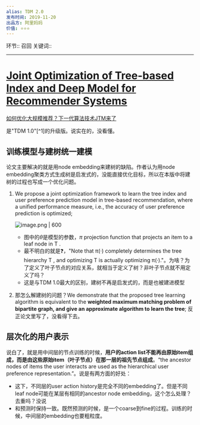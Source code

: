 ```yaml
---
alias: TDM 2.0
发布时间: 2019-11-20
出品方: 阿里妈妈
价值: ⭐⭐⭐
---
```


环节:: 召回
关键词:: 

---

# [Joint Optimization of Tree-based Index and Deep Model for Recommender Systems](https://arxiv.org/abs/1902.07565)
[如何优化大规模推荐？下一代算法技术JTM来了](https://zhuanlan.zhihu.com/p/85883448)

是"TDM 1.0"[^1]的升级版。说实在的，没看懂。

## 训练模型与建树统一建模

论文主要解决的就是用node embedding来建树的缺陷。作者认为用node embedding聚类方式生成树是启发式的，没能直接优化目标，所以在本版中将建树的过程也写成一个优化问题。

1. We propose a joint optimization framework to learn the tree index and user preference prediction model in tree-based recommendation, where a uniﬁed performance measure, i.e., the accuracy of user preference prediction is optimized; 

    ![image.png | 600](assets/image-20211231162113-hh3ikos.png)

    * 图中的$\theta$是模型的参数，$\pi$ projection function that projects an item to a leaf node in T .
    * 最不明白的就是❓，"Note that π(·) completely determines the tree hierarchy T ,  and optimizing T is actually optimizing π(·)."。为啥？为了定义了叶子节点的对应关系，就相当于定义了树？非叶子节点就不用定义了吗？
    * 这是与TDM 1.0最大的区别，建树不再是启发式的，而是也被建进模型
2. 那怎么解建树的问题？We demonstrate that the proposed tree learning algorithm is equivalent to the **weighted maximum matching problem of bipartite graph, and give an approximate algorithm to learn the tree**; 反正论文里写了，没看得下去。

## 层次化的用户表示

说白了，就是用中间层的节点训练的时候，**用户的action list不能再由原始item组成，而是由这些原始item（叶子节点）在那一层的祖先节点组成**。“the ancestor nodes of items the user interacts are used as the hierarchical user preference representation.”。说是有两方面的好处：

* 这下，不同层的user action history是完全不同的embedding了。但是不同leaf node可能在某层有相同的ancestor node embedding，这个怎么处理？去重吗？没说
* 和预测时保持一致。既然预测的时候，是一个coarse到fine的过程。训练的时候，中间层的embedding也要粗粒度。
